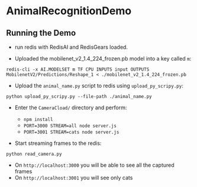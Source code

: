 # AnimalRecognitionDemo

## Running the Demo

* run redis with RedisAI and RedisGears loaded.

* Uploaded the mobilenet_v2_1.4_224_frozen.pb model into a key called `m`:
```
redis-cli -x AI.MODELSET m TF CPU INPUTS input OUTPUTS MobilenetV2/Predictions/Reshape_1 < ./mobilenet_v2_1.4_224_frozen.pb
```

* Upload the `animal_name.py` script to redis using `upload_py_scripy.py`:
```
python upload_py_scripy.py --file-path ./animal_name.py
```

* Enter the `CameraCload/` directory and perform:
	* `npm install`
	* `PORT=3000 STREAM=all node server.js`
	* `PORT=3001 STREAM=cats node server.js`

* Start streaming frames to the redis:
```
python read_camera.py
```

* On `http://localhost:3000` you will be able to see all the captured frames
* On `http://localhost:3001` you will see only cats
